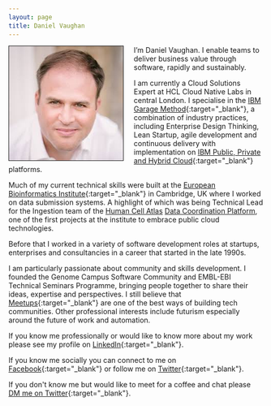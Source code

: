 ```yaml
---
layout: page
title: Daniel Vaughan
---
```


<img style="float: left; margin-right: 20px; border: 1px solid" src="img/danielvaughan-com.jpeg">
I’m Daniel Vaughan. I enable teams to deliver business value through software, rapidly and sustainably.

I am currently a Cloud Solutions Expert at HCL Cloud Native Labs in central London. I specialise in the [IBM Garage Method](https://www.ibm.com/garage){:target="_blank"}, a combination of industry practices, including Enterprise Design Thinking, Lean Startup, agile development and continuous delivery with implementation on [IBM Public, Private and Hybrid Cloud](https://www.ibm.com/cloud/){:target="_blank"} platforms.

Much of my current technical skills were built at the [European Bioinformatics Institute](https://www.ebi.ac.uk){:target="_blank"} in Cambridge, UK where I worked on data submission systems. A highlight of which was being Technical Lead for the Ingestion team of the [Human Cell Atlas](https://www.humancellatlas.org) [Data Coordination Platform](https://www.humancellatlas.org/data-sharing), one of the first projects at the institute to embrace public cloud technologies.

Before that I worked in a variety of software development roles at startups, enterprises and consultancies in a career that started in the late 1990s.
            
I am particularly passionate about community and skills development. I founded the Genome Campus Software Community  and EMBL-EBI Technical Seminars Programme, bringing people together to share their ideas, expertise and perspectives. I still believe that [Meetups](https://www.meetup.com){:target="_blank"} are one of the best ways of building tech communities. Other professional interests include futurism especially around the future of work and automation.

If you know me professionally or would like to know more about my work please see my profile on [LinkedIn](https://www.linkedin.com/in/danielpvaughan){:target="_blank"}.

If you know me socially you can connect to me on [Facebook](http://www.facebook.com/daniel.p.vaughan){:target="_blank"} or follow me on [Twitter](http://twitter.com/DanielVaughan){:target="_blank"}.
                
If you don't know me but would like to meet for a coffee and chat please [DM me on Twitter](https://twitter.com/messages/compose?recipient_id=20809535){:target="_blank"}.
